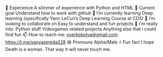 🔭 Experience
A slimmer of experience with Python and HTML
👺 Current goal
Understand how to work with github
🌱 I’m currently learning
Deep learning (specifically Yann LeCun’s Deep Learning Course at CDS)
👯 I’m looking to collaborate on
Easy to understand and fun projects
💬 I'm really into:
Python stuff
Videogames related projects
Anything else that i could find fun
📫 How to reach me:
overkokolya@gmail.com
https://t.me/sanyasereda228
😄 Pronouns
Alpha/Male
⚡ Fun fact
I hope Death is a woman. That way it will never touch me.